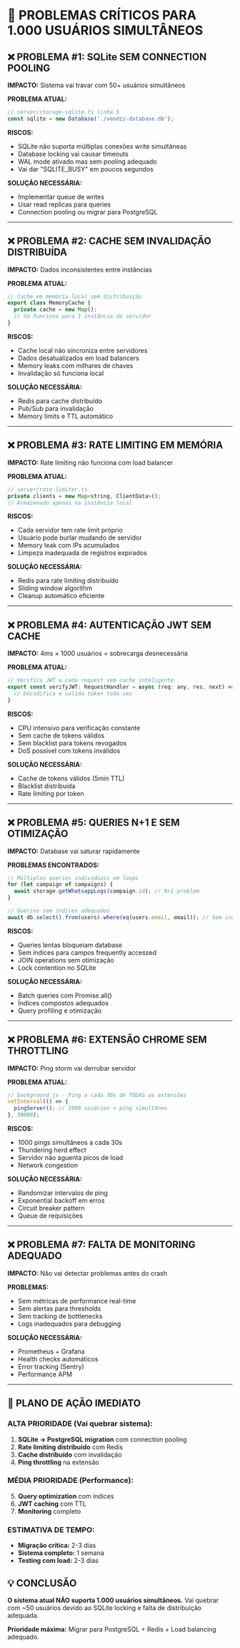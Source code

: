 # 🚨 PROBLEMAS CRÍTICOS PARA 1.000 USUÁRIOS SIMULTÂNEOS

## ❌ PROBLEMA #1: SQLite SEM CONNECTION POOLING
**IMPACTO:** Sistema vai travar com 50+ usuários simultâneos

**PROBLEMA ATUAL:**
```javascript
// server/storage-sqlite.ts linha 5
const sqlite = new Database('./vendzz-database.db');
```

**RISCOS:**
- SQLite não suporta múltiplas conexões write simultâneas
- Database locking vai causar timeouts
- WAL mode ativado mas sem pooling adequado
- Vai dar "SQLITE_BUSY" em poucos segundos

**SOLUÇÃO NECESSÁRIA:**
- Implementar queue de writes
- Usar read replicas para queries
- Connection pooling ou migrar para PostgreSQL

---

## ❌ PROBLEMA #2: CACHE SEM INVALIDAÇÃO DISTRIBUÍDA
**IMPACTO:** Dados inconsistentes entre instâncias

**PROBLEMA ATUAL:**
```javascript
// Cache em memória local sem distribuição
export class MemoryCache {
  private cache = new Map();
  // Só funciona para 1 instância do servidor
}
```

**RISCOS:**
- Cache local não sincroniza entre servidores
- Dados desatualizados em load balancers
- Memory leaks com milhares de chaves
- Invalidação só funciona local

**SOLUÇÃO NECESSÁRIA:**
- Redis para cache distribuído
- Pub/Sub para invalidação
- Memory limits e TTL automático

---

## ❌ PROBLEMA #3: RATE LIMITING EM MEMÓRIA
**IMPACTO:** Rate limiting não funciona com load balancer

**PROBLEMA ATUAL:**
```javascript
// server/rate-limiter.ts
private clients = new Map<string, ClientData>();
// Armazenado apenas na instância local
```

**RISCOS:**
- Cada servidor tem rate limit próprio
- Usuário pode burlar mudando de servidor
- Memory leak com IPs acumulados
- Limpeza inadequada de registros expirados

**SOLUÇÃO NECESSÁRIA:**
- Redis para rate limiting distribuído
- Sliding window algorithm
- Cleanup automático eficiente

---

## ❌ PROBLEMA #4: AUTENTICAÇÃO JWT SEM CACHE
**IMPACTO:** 4ms × 1000 usuários = sobrecarga desnecessária

**PROBLEMA ATUAL:**
```javascript
// Verifica JWT a cada request sem cache inteligente
export const verifyJWT: RequestHandler = async (req: any, res, next) => {
  // Decodifica e valida token toda vez
}
```

**RISCOS:**
- CPU intensivo para verificação constante
- Sem cache de tokens válidos
- Sem blacklist para tokens revogados
- DoS possível com tokens inválidos

**SOLUÇÃO NECESSÁRIA:**
- Cache de tokens válidos (5min TTL)
- Blacklist distribuída
- Rate limiting por token

---

## ❌ PROBLEMA #5: QUERIES N+1 E SEM OTIMIZAÇÃO
**IMPACTO:** Database vai saturar rapidamente

**PROBLEMAS ENCONTRADOS:**
```javascript
// Múltiplas queries individuais em loops
for (let campaign of campaigns) {
  await storage.getWhatsappLogs(campaign.id); // N+1 problem
}

// Queries sem índices adequados
await db.select().from(users).where(eq(users.email, email)); // Sem index
```

**RISCOS:**
- Queries lentas bloqueiam database
- Sem índices para campos frequently accessed
- JOIN operations sem otimização
- Lock contention no SQLite

**SOLUÇÃO NECESSÁRIA:**
- Batch queries com Promise.all()
- Índices compostos adequados
- Query profiling e otimização

---

## ❌ PROBLEMA #6: EXTENSÃO CHROME SEM THROTTLING
**IMPACTO:** Ping storm vai derrubar servidor

**PROBLEMA ATUAL:**
```javascript
// background.js - Ping a cada 30s de TODAS as extensões
setInterval(() => {
  pingServer(); // 1000 usuários × ping simultâneo
}, 30000);
```

**RISCOS:**
- 1000 pings simultâneos a cada 30s
- Thundering herd effect
- Servidor não aguenta picos de load
- Network congestion

**SOLUÇÃO NECESSÁRIA:**
- Randomizar intervalos de ping
- Exponential backoff em erros
- Circuit breaker pattern
- Queue de requisições

---

## ❌ PROBLEMA #7: FALTA DE MONITORING ADEQUADO
**IMPACTO:** Não vai detectar problemas antes do crash

**PROBLEMAS:**
- Sem métricas de performance real-time
- Sem alertas para thresholds
- Sem tracking de bottlenecks
- Logs inadequados para debugging

**SOLUÇÃO NECESSÁRIA:**
- Prometheus + Grafana
- Health checks automáticos
- Error tracking (Sentry)
- Performance APM

---

## 🔧 PLANO DE AÇÃO IMEDIATO

### ALTA PRIORIDADE (Vai quebrar sistema):
1. **SQLite → PostgreSQL migration** com connection pooling
2. **Rate limiting distribuído** com Redis
3. **Cache distribuído** com invalidação
4. **Ping throttling** na extensão

### MÉDIA PRIORIDADE (Performance):
5. **Query optimization** com índices
6. **JWT caching** com TTL
7. **Monitoring** completo

### ESTIMATIVA DE TEMPO:
- **Migração crítica:** 2-3 dias
- **Sistema completo:** 1 semana
- **Testing com load:** 2-3 dias

## 💡 CONCLUSÃO

**O sistema atual NÃO suporta 1.000 usuários simultâneos.** Vai quebrar com ~50 usuários devido ao SQLite locking e falta de distribuição adequada.

**Prioridade máxima:** Migrar para PostgreSQL + Redis + Load balancing adequado.